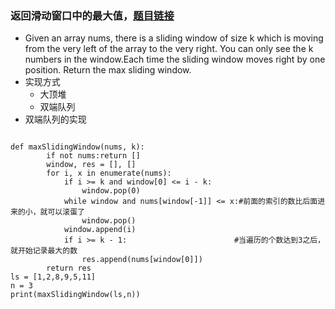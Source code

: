 ### 返回滑动窗口中的最大值，[题目链接](https://leetcode.com/problems/sliding-window-maximum/description/)
- Given an array nums, there is a sliding window of size k which is moving from the very left of the array to the very right. 
You can only see the k numbers in the window.Each time the sliding window moves right by one position. Return the max sliding window.
- 实现方式
    - 大顶堆
    - 双端队列
- 双端队列的实现
```

def maxSlidingWindow(nums, k):
        if not nums:return []
        window, res = [], []
        for i, x in enumerate(nums):
            if i >= k and window[0] <= i - k:
                window.pop(0)
            while window and nums[window[-1]] <= x:#前面的索引的数比后面进来的小，就可以滚蛋了
                window.pop()
            window.append(i)
            if i >= k - 1:                        #当遍历的个数达到3之后，就开始记录最大的数
                res.append(nums[window[0]])
        return res
ls = [1,2,8,9,5,11]
n = 3
print(maxSlidingWindow(ls,n))
```
